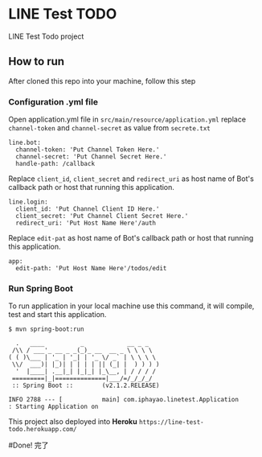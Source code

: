 # LINE Test TODO
LINE Test Todo project

## How to run
After cloned this repo into your machine, follow this step

### Configuration .yml file
Open application.yml file in `src/main/resource/application.yml` replace `channel-token` and `channel-secret` as value from `secrete.txt`

```
line.bot:
  channel-token: 'Put Channel Token Here.'
  channel-secret: 'Put Channel Secret Here.'
  handle-path: /callback
```

Replace `client_id`, `client_secret` and `redirect_uri` as host name of Bot's callback path or host that running this application.

```
line.login:
  client_id: 'Put Channel Client ID Here.'
  client_secret: 'Put Channel Client Secret Here.'
  redirect_uri: 'Put Host Name Here'/auth
```

Replace `edit-pat` as host name of Bot's callback path or host that running this application.

```
app:
  edit-path: 'Put Host Name Here'/todos/edit
```

### Run Spring Boot
To run application in your local machine use this command, it will compile, test and start this application.

```
$ mvn spring-boot:run

  .   ____          _            __ _ _
 /\\ / ___'_ __ _ _(_)_ __  __ _ \ \ \ \
( ( )\___ | '_ | '_| | '_ \/ _` | \ \ \ \
 \\/  ___)| |_)| | | | | || (_| |  ) ) ) )
  '  |____| .__|_| |_|_| |_\__, | / / / /
 =========|_|==============|___/=/_/_/_/
 :: Spring Boot ::        (v2.1.2.RELEASE)
 
INFO 2788 --- [           main] com.iphayao.linetest.Application         : Starting Application on

```

This project also deployed into **Heroku** `https://line-test-todo.herokuapp.com/`


#Done! 完了

